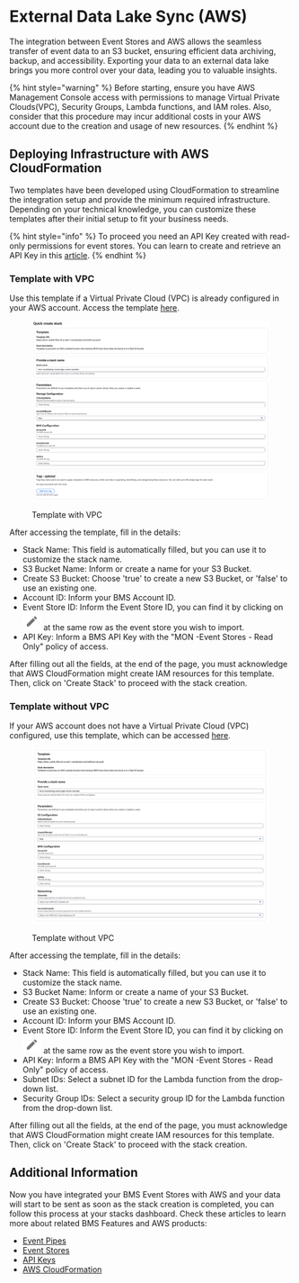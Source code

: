# External Data Lake Sync (AWS)

The integration between Event Stores and AWS allows the seamless transfer of event data to an S3 bucket, ensuring efficient data archiving, backup, and accessibility. Exporting your data to an external data lake brings you more control over your data, leading you to valuable insights.

{% hint style="warning" %}
Before starting, ensure you have AWS Management Console access with permissions to manage Virtual Private Clouds(VPC), Security Groups, Lambda functions, and IAM roles. Also, consider that this procedure may incur additional costs in your AWS account due to the creation and usage of new resources.
{% endhint %}

## Deploying Infrastructure with AWS CloudFormation

Two templates have been developed using CloudFormation to streamline the integration setup and provide the minimum required infrastructure. Depending on your technical knowledge, you can customize these templates after their initial setup to fit your business needs.

{% hint style="info" %}
To proceed you need an API Key created with read-only permissions for event stores. You can learn to create and retrieve an API Key in this [article](../product-documentation/identity-access-management-iam/api-keys.md).
{% endhint %}

### Template with VPC

Use this template if a Virtual Private Cloud (VPC) is already configured in your AWS account. Access the template [here](https://us-east-2.console.aws.amazon.com/cloudformation/home?region=us-east-2#/stacks/quickcreate?templateUrl=https://bms--public-files.s3.us-east-1.amazonaws.com/with-vpc.yaml\&stackName=bms%E2%80%93monitoring%E2%80%93event-pipe%E2%80%93event-recorder).

<figure><img src="../.gitbook/assets/image (2) (15).png" alt=""><figcaption><p>Template with VPC</p></figcaption></figure>

After accessing the template, fill in the details:

* Stack Name: This field is automatically filled, but you can use it to customize the stack name.
* S3 Bucket Name: Inform or create a name for your S3 Bucket.
* Create S3 Bucket: Choose 'true' to create a new S3 Bucket, or 'false' to use an existing one.
* Account ID: Inform your BMS Account ID.
* Event Store ID: Inform the Event Store ID, you can find it by clicking on <img src="../.gitbook/assets/image (3) (14).png" alt="edit" data-size="line"> at the same row as the event store you wish to import.
* API Key: Inform a BMS API Key with the "MON -Event Stores - Read Only" policy of access.

After filling out all the fields, at the end of the page, you must acknowledge that AWS CloudFormation might create IAM resources for this template. Then, click on 'Create Stack' to proceed with the stack creation.

### Template without VPC

If your AWS account does not have a Virtual Private Cloud (VPC) configured, use this template, which can be accessed [here](https://us-east-2.console.aws.amazon.com/cloudformation/home?region=us-east-2#/stacks/quickcreate?templateUrl=https://bms--public-files.s3.us-east-1.amazonaws.com/without-vpc.yaml\&stackName=bms%E2%80%93monitoring%E2%80%93event-pipe%E2%80%93event-recorder).

<figure><img src="../.gitbook/assets/image (3) (14) (1).png" alt=""><figcaption><p>Template without VPC</p></figcaption></figure>

After accessing the template, fill in the details:

* Stack Name: This field is automatically filled, but you can use it to customize the stack name.
* S3 Bucket Name: Inform or create a name of your S3 Bucket.
* Create S3 Bucket: Choose 'true' to create a new S3 Bucket, or 'false' to use an existing one.
* Account ID: Inform your BMS Account ID.
* Event Store ID: Inform the Event Store ID, you can find it by clicking on <img src="../.gitbook/assets/image (3) (14).png" alt="edit" data-size="line"> at the same row as the event store you wish to import.
* API Key: Inform a BMS API Key with the "MON -Event Stores - Read Only" policy of access.
* Subnet IDs: Select a subnet ID for the Lambda function from the drop-down list.
* Security Group IDs: Select a security group ID for the Lambda function from the drop-down list.

After filling out all the fields, at the end of the page, you must acknowledge that AWS CloudFormation might create IAM resources for this template. Then, click on 'Create Stack' to proceed with the stack creation.

## Additional Information

Now you have integrated your BMS Event Stores with AWS and your data will start to be sent as soon as the stack creation is completed, you can follow this process at your stacks dashboard. Check these articles to learn more about related BMS Features and AWS products:

* [Event Pipes](../product-documentation/monitoring/event-pipes.md)
* [Event Stores](../product-documentation/monitoring/event-stores.md)
* [API Keys](../product-documentation/identity-access-management-iam/api-keys.md)
* [AWS CloudFormation](https://docs.aws.amazon.com/cloudformation/)
